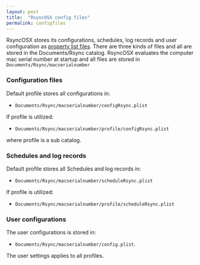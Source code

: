 ```yaml
---
layout: post
title:  "RsyncOSX config files"
permalink: configfiles
---
```


RsyncOSX stores its configurations, schedules, log records and user configuration as [property list files](https://en.wikipedia.org/wiki/Property_list). There are three kinds of files and all are stored in the Documents/Rsync catalog. RsyncOSX evaluates the computer mac serial number at startup and all files are stored in `Documents/Rsync/macserialnumber`

### Configuration files

Default profile stores all configurations in:

* `Documents/Rsync/macserialnumber/configRsync.plist`

If profile is utilized:

* `Documents/Rsync/macserialnumber/profile/configRsync.plist`

where profile is a sub catalog.

### Schedules and log records

Default profile stores all Schedules and log records in:

* `Documents/Rsync/macserialnumber/scheduleRsync.plist`

If profile is utilized:

* `Documents/Rsync/macserialnumber/profile/scheduleRsync.plist`

### User configurations

The user configurations is stored in:

* `Documents/Rsync/macserialnumber/config.plist`.

The user settings applies to all profiles.
